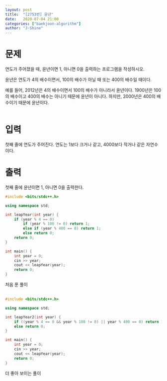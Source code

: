 ```yaml
---
layout: post
title:  "[2753번] 윤년"
date:   2020-07-04 21:00
categories: ["baekjoon-algorithm"]
author: "J-Shine"
---
```

# 문제  

연도가 주어졌을 때, 윤년이면 1, 아니면 0을 출력하는 프로그램을 작성하시오.<br>

윤년은 연도가 4의 배수이면서, 100의 배수가 아닐 때 또는 400의 배수일 때이다.<br>

예를 들어, 2012년은 4의 배수이면서 100의 배수가 아니라서 윤년이다. 1900년은 100의 배수이고 400의 배수는 아니기 때문에 윤년이 아니다. 하지만, 2000년은 400의 배수이기 때문에 윤년이다.<br><br>

# 입력  

첫째 줄에 연도가 주어진다. 연도는 1보다 크거나 같고, 4000보다 작거나 같은 자연수이다.<br>

# 출력  

첫째 줄에 윤년이면 1, 아니면 0을 출력한다.<br>

```c++
#include <bits/stdc++.h>

using namespace std;

int leapYear(int year) {
	if (year % 4 == 0)
		if (year % 100 != 0) return 1;
		else if (year % 400 == 0) return 1;
		else return 0;
	return 0;
}

int main() {
	int year = 0;
	cin >> year;
	cout << leapYear(year);
	return 0;
}
```
처음 푼 풀이<br><br>

```c++
#include <bits/stdc++.h>

using namespace std;

int leapYear2(int year) {
	if ((year % 4 == 0 && year % 100 != 0) || year % 400 == 0) return 1;
	else return 0;
}

int main() {
	int year = 0;
	cin >> year;
	cout << leapYear(year);
	return 0;
}
```
더 좋아 보이는 풀이<br><br>
